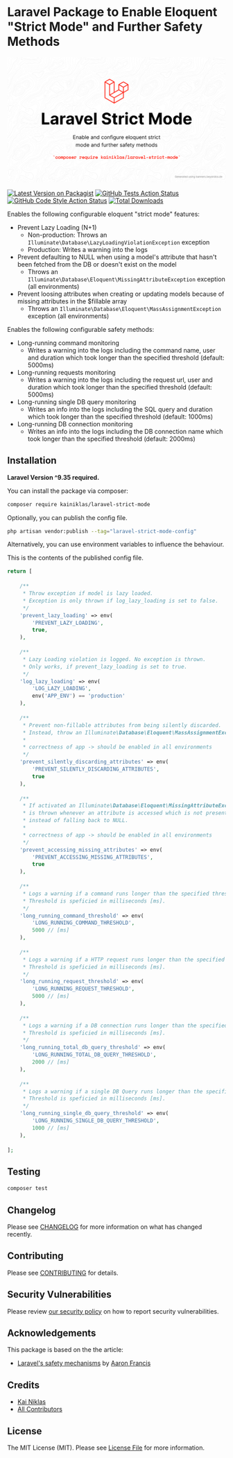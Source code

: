 # Laravel Package to Enable Eloquent "Strict Mode" and Further Safety Methods

![Laravel Strict Mode](art/laravel-strict-mode.png)

[![Latest Version on Packagist](https://img.shields.io/packagist/v/kainiklas/laravel-strict-mode.svg?style=flat-square)](https://packagist.org/packages/kainiklas/laravel-strict-mode)
[![GitHub Tests Action Status](https://img.shields.io/github/workflow/status/kainiklas/laravel-strict-mode/run-tests?label=tests)](https://github.com/kainiklas/laravel-strict-mode/actions?query=workflow%3Arun-tests+branch%3Amain)
[![GitHub Code Style Action Status](https://img.shields.io/github/workflow/status/kainiklas/laravel-strict-mode/Fix%20PHP%20code%20style%20issues?label=code%20style)](https://github.com/kainiklas/laravel-strict-mode/actions?query=workflow%3A"Fix+PHP+code+style+issues"+branch%3Amain)
[![Total Downloads](https://img.shields.io/packagist/dt/kainiklas/laravel-strict-mode.svg?style=flat-square)](https://packagist.org/packages/kainiklas/laravel-strict-mode)

Enables the following configurable eloquent "strict mode" features:

- Prevent Lazy Loading (N+1)
    - Non-production: Throws an `Illuminate\Database\LazyLoadingViolationException` exception
    - Production: Writes a warning into the logs
- Prevent defaulting to NULL when using a model's attribute that hasn't been fetched from the DB or doesn't exist on the model
    - Throws an `Illuminate\Database\Eloquent\MissingAttributeException` exception (all environments)
- Prevent loosing attributes when creating or updating models because of missing attributes in the $fillable array
    - Throws an `Illuminate\Database\Eloquent\MassAssignmentException` exception (all environments)

Enables the following configurable safety methods:

- Long-running command monitoring
    - Writes a warning into the logs including the command name, user and duration which took longer than the specified threshold (default: 5000ms)
- Long-running requests monitoring
    - Writes a warning into the logs including the request url, user and duration which took longer than the specified threshold (default: 5000ms)
- Long-running single DB query monitoring
    - Writes an info into the logs including the SQL query and duration which took longer than the specified threshold (default: 1000ms)
- Long-running DB connection monitoring
    - Writes an info into the logs including the DB connection name which took longer than the specified threshold (default: 2000ms)


## Installation

**Laravel Version ^9.35 required.**

You can install the package via composer:

```bash
composer require kainiklas/laravel-strict-mode
```

Optionally, you can publish the config file. 

```bash
php artisan vendor:publish --tag="laravel-strict-mode-config"
```

Alternatively, you can use environment variables to influence the behaviour.

This is the contents of the published config file. 

```php
return [

    /**
     * Throw exception if model is lazy loaded.
     * Exception is only thrown if log_lazy_loading is set to false.
     */
    'prevent_lazy_loading' => env(
        'PREVENT_LAZY_LOADING',
        true,
    ),

    /**
     * Lazy Loading violation is logged. No exception is thrown.
     * Only works, if prevent_lazy_loading is set to true.
     */
    'log_lazy_loading' => env(
        'LOG_LAZY_LOADING',
        env('APP_ENV') == 'production'
    ),

    /**
     * Prevent non-fillable attributes from being silently discarded.
     * Instead, throw an Illuminate\Database\Eloquent\MassAssignmentException.
     *
     * correctness of app -> should be enabled in all environments
     */
    'prevent_silently_discarding_attributes' => env(
        'PREVENT_SILENTLY_DISCARDING_ATTRIBUTES',
        true
    ),

    /**
     * If activated an Illuminate\Database\Eloquent\MissingAttributeException
     * is thrown whenever an attribute is accessed which is not present in the model,
     * instead of falling back to NULL.
     *
     * correctness of app -> should be enabled in all environments
     */
    'prevent_accessing_missing_attributes' => env(
        'PREVENT_ACCESSING_MISSING_ATTRIBUTES',
        true
    ),

    /**
     * Logs a warning if a command runs longer than the specified threshold.
     * Threshold is speficied in milliseconds [ms].
     */
    'long_running_command_threshold' => env(
        'LONG_RUNNING_COMMAND_THRESHOLD',
        5000 // [ms]
    ),

    /**
     * Logs a warning if a HTTP request runs longer than the specified threshold.
     * Threshold is speficied in milliseconds [ms].
     */
    'long_running_request_threshold' => env(
        'LONG_RUNNING_REQUEST_THRESHOLD',
        5000 // [ms]
    ),

    /**
     * Logs a warning if a DB connection runs longer than the specified threshold.
     * Threshold is speficied in milliseconds [ms].
     */
    'long_running_total_db_query_threshold' => env(
        'LONG_RUNNING_TOTAL_DB_QUERY_THRESHOLD',
        2000 // [ms]
    ),

    /**
     * Logs a warning if a single DB Query runs longer than the specified threshold.
     * Threshold is speficied in milliseconds [ms].
     */
    'long_running_single_db_query_threshold' => env(
        'LONG_RUNNING_SINGLE_DB_QUERY_THRESHOLD',
        1000 // [ms]
    ),

];
```


## Testing

```bash
composer test
```

## Changelog

Please see [CHANGELOG](CHANGELOG.md) for more information on what has changed recently.

## Contributing

Please see [CONTRIBUTING](CONTRIBUTING.md) for details.

## Security Vulnerabilities

Please review [our security policy](../../security/policy) on how to report security vulnerabilities.

## Acknowledgements

This package is based on the the article:
- [Laravel's safety mechanisms](https://planetscale.com/blog/laravels-safety-mechanisms#model-strictness) by [Aaron Francis](https://github.com/aarondfrancis)

## Credits

- [Kai Niklas](https://github.com/kainiklas)
- [All Contributors](../../contributors)

## License

The MIT License (MIT). Please see [License File](LICENSE.md) for more information.
